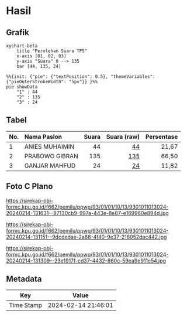 # Hasil

## Grafik

```mermaid
xychart-beta
    title "Perolehan Suara TPS"
    x-axis [01, 02, 03]
    y-axis "Suara" 0 --> 135
    bar [44, 135, 24]
```

```mermaid
%%{init: {"pie": {"textPosition": 0.5}, "themeVariables": {"pieOuterStrokeWidth": "5px"}} }%%
pie showData
    "1" : 44
    "2" : 135
    "3" : 24
```

## Tabel

| No. | Nama Paslon    | Suara | Suara (raw) | Persentase |
|:--- |:-------------- | -----:| -----------:| ----------:|
| 1   | ANIES MUHAIMIN | 44    | [44][p-1]   | 21,67      |
| 2   | PRABOWO GIBRAN | 135   | [135][p-2]  | 66,50      |
| 3   | GANJAR MAHFUD  | 24    | [24][p-3]   | 11,82      |


[p-1]: https://github.com/gigit-pemilu/pemilu-2024-93-papua-selatan/blob/main/pilpres/hitung-suara/sub/93-papua-selatan/sub/01-merauke/sub/01-merauke/sub/1013-muli/sub/024-tps/sub/paslon-1.txt
[p-2]: https://github.com/gigit-pemilu/pemilu-2024-93-papua-selatan/blob/main/pilpres/hitung-suara/sub/93-papua-selatan/sub/01-merauke/sub/01-merauke/sub/1013-muli/sub/024-tps/sub/paslon-2.txt
[p-3]: https://github.com/gigit-pemilu/pemilu-2024-93-papua-selatan/blob/main/pilpres/hitung-suara/sub/93-papua-selatan/sub/01-merauke/sub/01-merauke/sub/1013-muli/sub/024-tps/sub/paslon-3.txt

## Foto C Plano

https://sirekap-obj-formc.kpu.go.id/f662/pemilu/ppwp/93/01/01/10/13/9301011013024-20240214-131631--87130cb9-997a-443e-8e87-e169960e894d.jpg

https://sirekap-obj-formc.kpu.go.id/f662/pemilu/ppwp/93/01/01/10/13/9301011013024-20240214-131151--9dcdedae-2a88-4f40-9e37-216052dac442.jpg

https://sirekap-obj-formc.kpu.go.id/f662/pemilu/ppwp/93/01/01/10/13/9301011013024-20240214-131309--23e1917f-cd37-4432-860c-59ea9e911c54.jpg


## Metadata

| Key        | Value               |
| ---------- | ------------------- |
| Time Stamp | 2024-02-14 21:46:01 |




